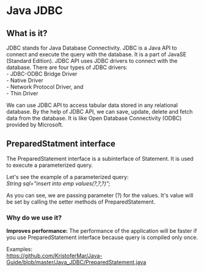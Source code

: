 <h1>Java JDBC</h1>

<h2>What is it?</h2>
JDBC stands for Java Database Connectivity. JDBC is a Java API to connect and execute the query with the database. It is a part of JavaSE (Standard Edition). JDBC API uses JDBC drivers to connect with the database. There are four types of JDBC drivers: <br>
- JDBC-ODBC Bridge Driver <br>
- Native Driver <br>
- Network Protocol Driver, and <br>
- Thin Driver <br>

We can use JDBC API to access tabular data stored in any relational database. By the help of JDBC API, we can save, update, delete and fetch data from the database. It is like Open Database Connectivity (ODBC) provided by Microsoft. <br>


<h2>PreparedStatment interface</h2>
The PreparedStatement interface is a subinterface of Statement. It is used to execute a parameterized query. <br>

Let's see the example of a parameterized query: <br>
<i>String sql="insert into emp values(?,?,?)";</i><br>

As you can see, we are passing parameter (?) for the values. It's value will be set by calling the setter methods of PreparedStatement. <br>
<h3>Why do we use it? </h3>
<b>Improves performance:</b> The performance of the application will be faster if you use PreparedStatement interface because query is compiled only once.<br>

Examples: <br>
https://github.com/KristoferMar/Java-Guide/blob/master/Java_JDBC/PreparedStatement.java


